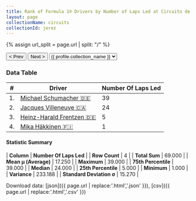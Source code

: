 ```yaml
---
title: Rank of Formula 1® Drivers by Number of Laps Led at Circuito de Jerez
layout: page
collectionName: circuits
collectionId: jerez
---
```


{% assign url_split = page.url | split: "/" %}
<div id="collection-navigation">
<button onclick="selector.options[selector.selectedIndex-1].value && (window.location = selector.options[selector.selectedIndex-1].value);">&lt; Prev</button>
<button onclick="selector.options[selector.selectedIndex+1].value && (window.location = selector.options[selector.selectedIndex+1].value);">Next &gt;</button>
<select id="selector" onchange="this.options[this.selectedIndex].value && (window.location = this.options[this.selectedIndex].value);">
  {% for collectionId in site.data[page.collectionName].refs %}
    {% if collectionId == page.collectionId %}
      {% assign selected = "selected" %}
    {% else %}
      {% assign selected = "" %}
    {% endif %}
    {% assign profile = site.data[page.collectionName][collectionId].profile %}
    <option value="/f1/{{ page.collectionName }}/{{ collectionId }}/{{ url_split[4] }}" {{ selected }}>{{ profile.collection_name }}</option>
  {% endfor %}
</select>
</div>

<canvas id="chart" width="400" height="180"></canvas>
<script>
var data = {
  "labels" : [
    "Michael Schumacher",
    "Jacques Villeneuve",
    "Heinz-Harald Frentzen",
    "Mika Häkkinen"
  ],
  "datasets" : [
    {
      "label" : "Number Of Laps Led",
      "data" : [
        39,
        24,
        5,
        1
      ],
      "borderColor" : [
        "#1D181E",
        "#1D181E",
        "#1D181E",
        "#1D181E"
      ],
      "borderWidth" : 1,
      "backgroundColor" : [
        "#9C8E8D",
        "#9C8E8D",
        "#9C8E8D",
        "#9C8E8D"
      ]
    }
  ]
};
var options = {
  legend: {
    display: false
  },
  scales: {
    xAxes: [{
      ticks: {
        beginAtZero: true,
        maxRotation: 180,
        display: window.innerWidth > 800
      }
    }],
    yAxes: [{
      ticks: {
        beginAtZero: true
      }
    }]
  },
  onResize: function(chart, size) {
    chart.options.scales.xAxes[0].ticks.display = size.width > 800;
  }
};
var chart = new Chart("chart", {
    data: data,
    type: 'bar',
    options: options
});
</script>



### Data Table

| # | Driver | Number Of Laps Led |
|--|--|--|
| 1. | [Michael Schumacher 🇩🇪](/f1/drivers/michael_schumacher) | 39 |
| 2. | [Jacques Villeneuve 🇨🇦](/f1/drivers/villeneuve) | 24 |
| 3. | [Heinz-Harald Frentzen 🇩🇪](/f1/drivers/frentzen) | 5 |
| 4. | [Mika Häkkinen 🇫🇮](/f1/drivers/hakkinen) | 1 |

#### Statistic Summary

| **Column** | **Number Of Laps Led** |
| **Row Count** | 4 |
| **Total Sum** | 69.000 |
| **Mean μ (Average)** | 17.250 |
| **Maximum** | 39.000 |
| **75th Percentile** | 39.000 |
| **Median** | 24.000 |
| **25th Percentile** | 5.000 |
| **Minimum** | 1.000 |
| **Variance** | 233.188 |
| **Standard Deviation σ** | 15.270 |

Download data: [json]({{ page.url | replace:'.html','.json' }}), [csv]({{ page.url | replace:'.html','.csv' }})
